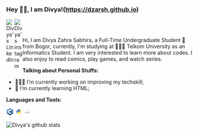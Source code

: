 ### Hey 👋🏽, I am Divya!(https://dzarsh.github.io) 

<a href="https://www.linkedin.com/in/divya-zahra-sabhira-35b4b0242/">
  <img align="left" alt="Divya's LinkedIn" width="22px" src="https://cdn.jsdelivr.net/npm/simple-icons@v3/icons/linkedin.svg" />
</a>
<a href="https://www.instagram.com/d.ddashots">
  <img align="left" alt="Divya's instagram" width="22px" src="https://cdn.jsdelivr.net/npm/simple-icons@v3/icons/instagram.svg" />
</a>

<br />
<br />

Hi, I am Divya Zahra Sabhira, a Full-Time Undergraduate Student 🚀 from Bogor, currently, I'm studying at 🙍🏽‍♂️ Telkom University as an Informatics Student. I am very interested to learn more about codes. I also enjoy to read comics, play games, and watch series.

 

**Talking about Personal Stuffs:**

- 👨🏽‍💻 I’m currently working on improving my techskill;
- 🌱 I’m currently learning HTML;


**Languages and Tools:**  

<code><img height="20" src="https://raw.githubusercontent.com/github/explore/80688e429a7d4ef2fca1e82350fe8e3517d3494d/topics/cpp/cpp.png"></code>
<code><img height="20" src="https://raw.githubusercontent.com/github/explore/80688e429a7d4ef2fca1e82350fe8e3517d3494d/topics/python/python.png"></code>
<code><img height="20" src="https://raw.githubusercontent.com/github/explore/80688e429a7d4ef2fca1e82350fe8e3517d3494d/topics/mysql/mysql.png"></code>



![Divya's github stats](https://github-readme-stats.vercel.app/api?username=dzarsh&show_icons=true&hide_border=true)
